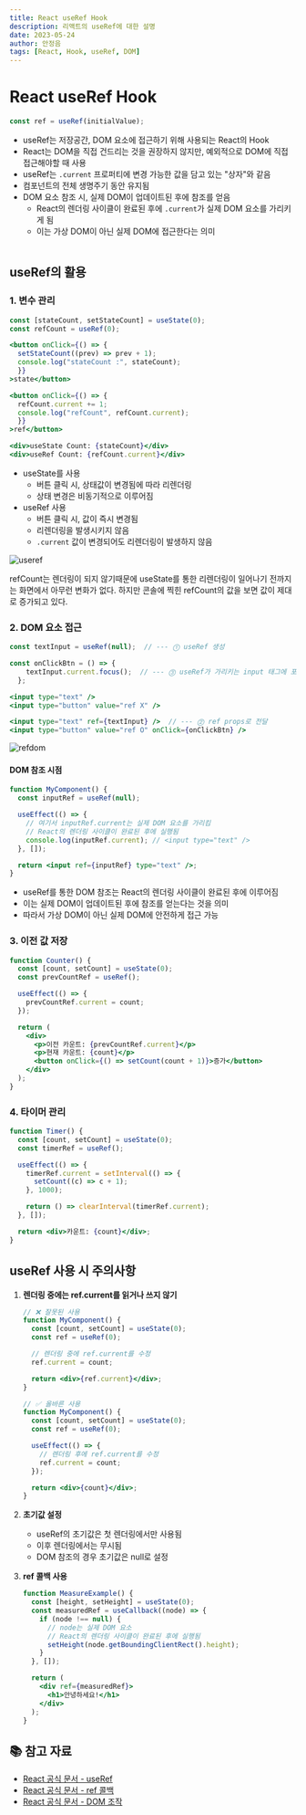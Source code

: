 ```yaml
---
title: React useRef Hook
description: 리액트의 useRef에 대한 설명
date: 2023-05-24
author: 안정음
tags: [React, Hook, useRef, DOM]
---
```


# React useRef Hook

```jsx
const ref = useRef(initialValue);
```

- useRef는 저장공간, DOM 요소에 접근하기 위해 사용되는 React의 Hook
- React는 DOM을 직접 건드리는 것을 권장하지 않지만, 예외적으로 DOM에 직접 접근해야할 때 사용
- useRef는 `.current` 프로퍼티에 변경 가능한 값을 담고 있는 "상자"와 같음
- 컴포넌트의 전체 생명주기 동안 유지됨
- DOM 요소 참조 시, 실제 DOM이 업데이트된 후에 참조를 얻음
  - React의 렌더링 사이클이 완료된 후에 `.current`가 실제 DOM 요소를 가리키게 됨
  - 이는 가상 DOM이 아닌 실제 DOM에 접근한다는 의미
    <br><br>

## useRef의 활용

### 1. 변수 관리

```jsx
const [stateCount, setStateCount] = useState(0);
const refCount = useRef(0);

<button onClick={() => {
  setStateCount((prev) => prev + 1);
  console.log("stateCount :", stateCount);
  }}
>state</button>

<button onClick={() => {
  refCount.current += 1;
  console.log("refCount", refCount.current);
  }}
>ref</button>

<div>useState Count: {stateCount}</div>
<div>useRef Count: {refCount.current}</div>
```

- useState를 사용
  - 버튼 클릭 시, 상태값이 변경됨에 따라 리렌더링
  - 상태 변경은 비동기적으로 이루어짐
- useRef 사용
  - 버튼 클릭 시, 값이 즉시 변경됨
  - 리렌더링을 발생시키지 않음
  - `.current` 값이 변경되어도 리렌더링이 발생하지 않음

![useref](https://github.com/July249/get_a_job/assets/77143425/9e5e28ad-dea7-463e-b34f-abc33920a5d9)

refCount는 렌더링이 되지 않기때문에 useState를 통한 리렌더링이 일어나기 전까지는 화면에서 아무런 변화가 없다. 하지만 콘솔에 찍힌 refCount의 값을 보면 값이 제대로 증가되고 있다.

### 2. DOM 요소 접근

```jsx
const textInput = useRef(null);  // --- ⓵ useRef 생성

const onClickBtn = () => {
    textInput.current.focus();  // --- ⓷ useRef가 가리키는 input 태그에 포커스 이벤트 적용
  };

<input type="text" />
<input type="button" value="ref X" />

<input type="text" ref={textInput} />  // --- ⓶ ref props로 전달
<input type="button" value="ref O" onClick={onClickBtn} />
```

![refdom](https://github.com/July249/get_a_job/assets/77143425/a5fa6075-d428-48eb-8dc2-7aefad038ce2)

#### DOM 참조 시점

```jsx
function MyComponent() {
  const inputRef = useRef(null);

  useEffect(() => {
    // 여기서 inputRef.current는 실제 DOM 요소를 가리킴
    // React의 렌더링 사이클이 완료된 후에 실행됨
    console.log(inputRef.current); // <input type="text" />
  }, []);

  return <input ref={inputRef} type="text" />;
}
```

- useRef를 통한 DOM 참조는 React의 렌더링 사이클이 완료된 후에 이루어짐
- 이는 실제 DOM이 업데이트된 후에 참조를 얻는다는 것을 의미
- 따라서 가상 DOM이 아닌 실제 DOM에 안전하게 접근 가능

### 3. 이전 값 저장

```jsx
function Counter() {
  const [count, setCount] = useState(0);
  const prevCountRef = useRef();

  useEffect(() => {
    prevCountRef.current = count;
  });

  return (
    <div>
      <p>이전 카운트: {prevCountRef.current}</p>
      <p>현재 카운트: {count}</p>
      <button onClick={() => setCount(count + 1)}>증가</button>
    </div>
  );
}
```

### 4. 타이머 관리

```jsx
function Timer() {
  const [count, setCount] = useState(0);
  const timerRef = useRef();

  useEffect(() => {
    timerRef.current = setInterval(() => {
      setCount((c) => c + 1);
    }, 1000);

    return () => clearInterval(timerRef.current);
  }, []);

  return <div>카운트: {count}</div>;
}
```

## useRef 사용 시 주의사항

1. **렌더링 중에는 ref.current를 읽거나 쓰지 않기**

   ```jsx
   // ❌ 잘못된 사용
   function MyComponent() {
     const [count, setCount] = useState(0);
     const ref = useRef(0);

     // 렌더링 중에 ref.current를 수정
     ref.current = count;

     return <div>{ref.current}</div>;
   }

   // ✅ 올바른 사용
   function MyComponent() {
     const [count, setCount] = useState(0);
     const ref = useRef(0);

     useEffect(() => {
       // 렌더링 후에 ref.current를 수정
       ref.current = count;
     });

     return <div>{count}</div>;
   }
   ```

2. **초기값 설정**

   - useRef의 초기값은 첫 렌더링에서만 사용됨
   - 이후 렌더링에서는 무시됨
   - DOM 참조의 경우 초기값은 null로 설정

3. **ref 콜백 사용**

   ```jsx
   function MeasureExample() {
     const [height, setHeight] = useState(0);
     const measuredRef = useCallback((node) => {
       if (node !== null) {
         // node는 실제 DOM 요소
         // React의 렌더링 사이클이 완료된 후에 실행됨
         setHeight(node.getBoundingClientRect().height);
       }
     }, []);

     return (
       <div ref={measuredRef}>
         <h1>안녕하세요!</h1>
       </div>
     );
   }
   ```

## 📚 참고 자료

- [React 공식 문서 - useRef](https://react.dev/reference/react/useRef)
- [React 공식 문서 - ref 콜백](https://react.dev/learn/manipulating-the-dom-with-refs#how-to-manage-a-list-of-refs-using-a-ref-callback)
- [React 공식 문서 - DOM 조작](https://react.dev/learn/manipulating-the-dom-with-refs)
